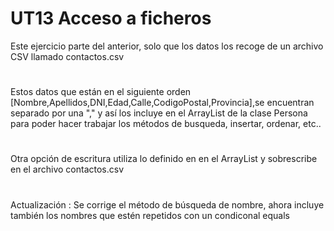 # UT13 Acceso a ficheros
Este ejercicio parte del anterior, solo que los datos los recoge de un archivo CSV llamado contactos.csv 
#
Estos datos que están en el siguiente orden [Nombre,Apellidos,DNI,Edad,Calle,CodigoPostal,Provincia],se encuentran separado por una "," y así los incluye en el ArrayList de la clase Persona para poder hacer trabajar los métodos de busqueda, insertar, ordenar, etc..
#
Otra opción de escritura utiliza lo definido en en el ArrayList y sobrescribe en el archivo contactos.csv
#
Actualización : Se corrige el método de búsqueda de nombre, ahora incluye también los nombres que estén repetidos con un condiconal equals
